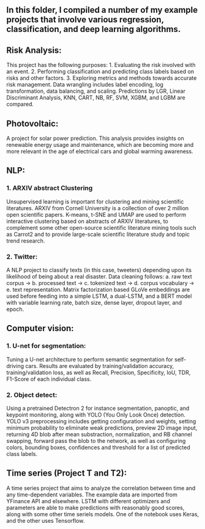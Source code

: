 ## In this folder, I compiled a number of my example projects that involve various regression, classification, and deep learning algorithms.



##   Risk Analysis:
This project has the following purposes: 1. Evaluating the risk involved with an event. 2. Performing classification and predicting class labels based on risks and other factors. 3. Exploring metrics and methods towards accurate risk management. Data wrangling includes label encoding, log transformation, data balancing, and scaling. Predictions by LGR, Linear Discriminant Analysis, KNN, CART, NB, RF, SVM, XGBM, and LGBM are compared.

##   Photovoltaic:
A project for solar power prediction. This analysis provides insights on renewable energy usage and maintenance, which are becoming more and more relevant in the age of electrical cars and global warming awareness.


## NLP:
### 1. ARXIV abstract Clustering
   Unsupervised learning is important for clustering and mining scientific literatures. ARXIV from Cornell University is a collection of over 2 million open scientific papers. K-means, t-SNE and UMAP are used to perform interactive clustering based on abstracts of ARXIV literatures, to complement some other open-source scientific literature mining tools such as Carrot2 and to provide large-scale scientific literature study and topic trend research.
### 2. Twitter:
   A NLP project to classify texts (in this case, tweeters) depending upon its likelihood of being about a real disaster. Data cleaning follows: a. raw text corpus -> b. processed text -> c. tokenized text -> d. corpus vocabulary -> e. text representation. Matrix factorization based GLoVe embeddings are used before feeding into a simple LSTM, a dual-LSTM, and a BERT model with variable learning rate, batch size, dense layer, dropout layer, and epoch.

## Computer vision:
### 1. U-net for segmentation: 
   Tuning a U-net architecture to perform semantic segmentation for self-driving cars. Results are evaluated by training/validation accuracy, training/validation loss, as well as Recall, Precision, Specificity, IoU, TDR, F1-Score of each individual class.
### 2. Object detect: 
   Using a pretrained Detectron 2 for instance segmentation, panoptic, and keypoint monitoring, along with YOLO (You Only Look Once) detection. YOLO v3 preprocessing includes getting configuration and weights, setting minimum probability to eliminate weak predictions, preview 2D image input, returning 4D blob after mean substraction, normalization, and RB channel swapping, forward pass the blob to the network, as well as configuring colors, bounding boxes, confidences and threshold for a list of predicted class labels.


##  Time series (Project T and T2): 
A time series project that aims to analyze the correlation between time and any time-dependent variables. The example data are imported from YFinance API and elsewhere. LSTM with different optimizers and parameters are able to make predictions with reasonably good scores, along with some other time seriels models. One of the notebook uses Keras, and the other uses Tensorflow.
